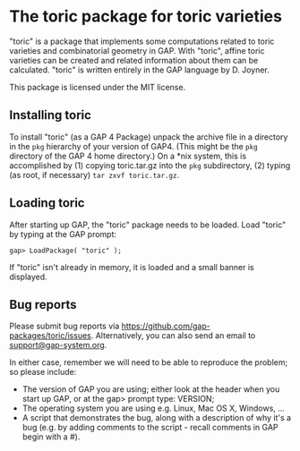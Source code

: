 The toric package for toric varieties
=====================================

"toric" is a package that implements some computations related to
toric varieties and combinatorial geometry in GAP.
With "toric", affine toric varieties can be created and
related information about them can be calculated.
"toric" is written entirely in the GAP language by D. Joyner.

This package is licensed under the MIT license.


Installing toric
----------------

To install "toric" (as a GAP 4 Package) unpack the archive file in a
directory in the `pkg` hierarchy of your version of GAP4. (This might be
the `pkg` directory of the GAP 4 home directory.) On a *nix system, this
is accomplished by (1) copying toric.tar.gz into the `pkg` subdirectory,
(2) typing (as root, if necessary) `tar zxvf toric.tar.gz`.


Loading toric
-------------

After starting up GAP, the "toric" package needs to be loaded.
Load "toric" by typing at the GAP prompt:

    gap> LoadPackage( "toric" );

If "toric" isn't already in memory, it is loaded and a small banner
is displayed.


Bug reports
-----------

Please submit bug reports via <https://github.com/gap-packages/toric/issues>.
Alternatively, you can also send an email to support@gap-system.org.

In either case, remember we will need to be able to reproduce the
problem; so please include:

* The version of GAP you are using; either look at the header when
  you start up GAP, or at the gap> prompt type: VERSION;
* The operating system you are using e.g. Linux, Mac OS X, Windows, ...
* A script that demonstrates the bug, along with a description of why
  it's a bug (e.g. by adding comments to the script - recall comments
  in GAP begin with a #).
